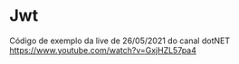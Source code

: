 # Jwt
Código de exemplo da live de 26/05/2021 do canal dotNET
https://www.youtube.com/watch?v=GxjHZL57pa4

